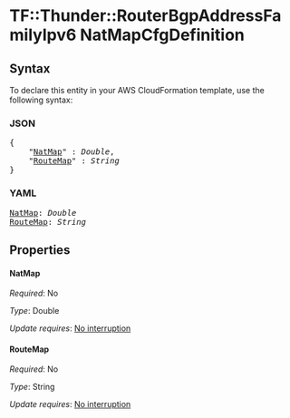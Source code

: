 # TF::Thunder::RouterBgpAddressFamilyIpv6 NatMapCfgDefinition

## Syntax

To declare this entity in your AWS CloudFormation template, use the following syntax:

### JSON

<pre>
{
    "<a href="#natmap" title="NatMap">NatMap</a>" : <i>Double</i>,
    "<a href="#routemap" title="RouteMap">RouteMap</a>" : <i>String</i>
}
</pre>

### YAML

<pre>
<a href="#natmap" title="NatMap">NatMap</a>: <i>Double</i>
<a href="#routemap" title="RouteMap">RouteMap</a>: <i>String</i>
</pre>

## Properties

#### NatMap

_Required_: No

_Type_: Double

_Update requires_: [No interruption](https://docs.aws.amazon.com/AWSCloudFormation/latest/UserGuide/using-cfn-updating-stacks-update-behaviors.html#update-no-interrupt)

#### RouteMap

_Required_: No

_Type_: String

_Update requires_: [No interruption](https://docs.aws.amazon.com/AWSCloudFormation/latest/UserGuide/using-cfn-updating-stacks-update-behaviors.html#update-no-interrupt)

